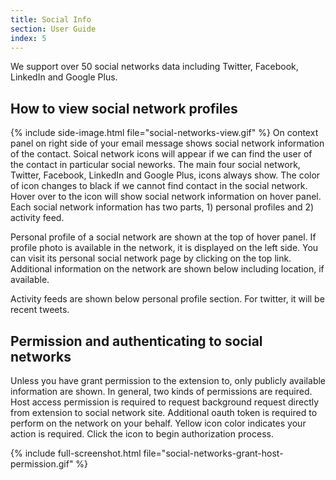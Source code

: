 ```yaml
---
title: Social Info
section: User Guide
index: 5
---
```


We support over 50 social networks data including Twitter, Facebook, LinkedIn and Google Plus.


## How to view social network profiles


{% include side-image.html file="social-networks-view.gif" %}
On context panel on right side of your email message shows social network information of the contact. Soical network icons will appear if we can find the user of the contact in particular social neworks. The main four social network, Twitter, Facebook, LinkedIn and Google Plus, icons always show. The color of icon changes to black if we cannot find contact in the social network. Hover over to the icon will show social network information on hover panel. Each social network information has two parts, 1) personal profiles and 2) activity feed.

Personal profile of a social network are shown at the top of hover panel. If profile photo is available in the network, it is displayed on the left side. You can visit its personal social network page by clicking on the top link. Additional information on the network are shown below including location, if available.

Activity feeds are shown below personal profile section. For twitter, it will be recent tweets.

## Permission and authenticating to social networks

Unless you have grant permission to the extension to, only publicly available information are shown. In general, two kinds of permissions are required. Host access permission is required to request background request directly from extension to social network site. Additional oauth token is required to perform on the network on your behalf. Yellow icon color indicates your action is required. Click the icon to begin authorization process.

{% include full-screenshot.html file="social-networks-grant-host-permission.gif" %}
